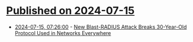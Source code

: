 # [Published on 2024-07-15](index.md)

* [2024-07-15, 07:26:00](https://soylentnews.org/article.pl?sid=24/07/13/1740205&from=rss) - [New Blast-RADIUS Attack Breaks 30-Year-Old Protocol Used in Networks Everywhere](https://soylentnews.org/article.pl?sid=24/07/13/1740205&from=rss)
